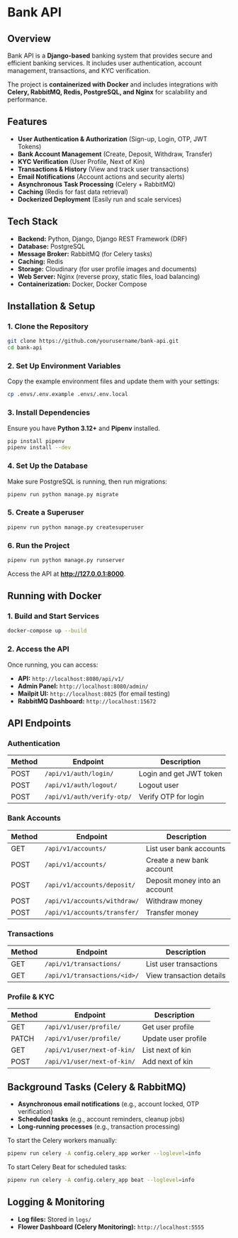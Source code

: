 # **Bank API**

## **Overview**
 Bank API is a **Django-based** banking system that provides secure and efficient banking services. It includes user authentication, account management, transactions, and KYC verification.

The project is **containerized with Docker** and includes integrations with **Celery, RabbitMQ, Redis, PostgreSQL, and Nginx** for scalability and performance.

## **Features**
- **User Authentication & Authorization** (Sign-up, Login, OTP, JWT Tokens)
- **Bank Account Management** (Create, Deposit, Withdraw, Transfer)
- **KYC Verification** (User Profile, Next of Kin)
- **Transactions & History** (View and track user transactions)
- **Email Notifications** (Account actions and security alerts)
- **Asynchronous Task Processing** (Celery + RabbitMQ)
- **Caching** (Redis for fast data retrieval)
- **Dockerized Deployment** (Easily run and scale services)

## **Tech Stack**
- **Backend:** Python, Django, Django REST Framework (DRF)
- **Database:** PostgreSQL
- **Message Broker:** RabbitMQ (for Celery tasks)
- **Caching:** Redis
- **Storage:** Cloudinary (for user profile images and documents)
- **Web Server:** Nginx (reverse proxy, static files, load balancing)
- **Containerization:** Docker, Docker Compose

## **Installation & Setup**

### **1. Clone the Repository**
```bash
git clone https://github.com/yourusername/bank-api.git
cd bank-api
```

### **2. Set Up Environment Variables**
Copy the example environment files and update them with your settings:
```bash
cp .envs/.env.example .envs/.env.local
```

### **3. Install Dependencies**
Ensure you have **Python 3.12+** and **Pipenv** installed.
```bash
pip install pipenv
pipenv install --dev
```

### **4. Set Up the Database**
Make sure PostgreSQL is running, then run migrations:
```bash
pipenv run python manage.py migrate
```

### **5. Create a Superuser**
```bash
pipenv run python manage.py createsuperuser
```

### **6. Run the Project**
```bash
pipenv run python manage.py runserver
```
Access the API at **http://127.0.0.1:8000**.

## **Running with Docker**

### **1. Build and Start Services**
```bash
docker-compose up --build
```

### **2. Access the API**
Once running, you can access:
- **API:** `http://localhost:8080/api/v1/`
- **Admin Panel:** `http://localhost:8080/admin/`
- **Mailpit UI:** `http://localhost:8025` (for email testing)
- **RabbitMQ Dashboard:** `http://localhost:15672`

## **API Endpoints**

### **Authentication**
| Method | Endpoint | Description |
|--------|---------|-------------|
| POST | `/api/v1/auth/login/` | Login and get JWT token |
| POST | `/api/v1/auth/logout/` | Logout user |
| POST | `/api/v1/auth/verify-otp/` | Verify OTP for login |

### **Bank Accounts**
| Method | Endpoint | Description |
|--------|---------|-------------|
| GET | `/api/v1/accounts/` | List user bank accounts |
| POST | `/api/v1/accounts/` | Create a new bank account |
| POST | `/api/v1/accounts/deposit/` | Deposit money into an account |
| POST | `/api/v1/accounts/withdraw/` | Withdraw money |
| POST | `/api/v1/accounts/transfer/` | Transfer money |

### **Transactions**
| Method | Endpoint | Description |
|--------|---------|-------------|
| GET | `/api/v1/transactions/` | List user transactions |
| GET | `/api/v1/transactions/<id>/` | View transaction details |

### **Profile & KYC**
| Method | Endpoint | Description |
|--------|---------|-------------|
| GET | `/api/v1/user/profile/` | Get user profile |
| PATCH | `/api/v1/user/profile/` | Update user profile |
| GET | `/api/v1/user/next-of-kin/` | List next of kin |
| POST | `/api/v1/user/next-of-kin/` | Add next of kin |

## **Background Tasks (Celery & RabbitMQ)**
- **Asynchronous email notifications** (e.g., account locked, OTP verification)
- **Scheduled tasks** (e.g., account reminders, cleanup jobs)
- **Long-running processes** (e.g., transaction processing)

To start the Celery workers manually:
```bash
pipenv run celery -A config.celery_app worker --loglevel=info
```

To start Celery Beat for scheduled tasks:
```bash
pipenv run celery -A config.celery_app beat --loglevel=info
```

## **Logging & Monitoring**
- **Log files:** Stored in `logs/`
- **Flower Dashboard (Celery Monitoring):** `http://localhost:5555`


